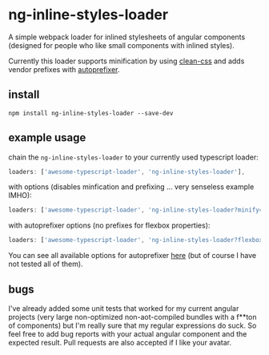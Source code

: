 # ng-inline-styles-loader
A simple webpack loader for inlined stylesheets of angular components (designed for people who like small components with inlined styles).

Currently this loader supports minification by using [clean-css](https://github.com/jakubpawlowicz/clean-css) and adds vendor prefixes with [autoprefixer](https://github.com/postcss/autoprefixer).

## install
`npm install ng-inline-styles-loader --save-dev`

## example usage
chain the `ng-inline-styles-loader` to your currently used typescript loader:

```js
loaders: ['awesome-typescript-loader', 'ng-inline-styles-loader'],
```

with options (disables minfication and prefixing ... very senseless example IMHO):

```js
loaders: ['awesome-typescript-loader', 'ng-inline-styles-loader?minify=false&prefix=false'],
```

with autoprefixer options (no prefixes for flexbox properties):

```js
loaders: ['awesome-typescript-loader', 'ng-inline-styles-loader?flexbox=false'],
```

You can see all available options for autoprefixer [here](https://github.com/postcss/autoprefixer#options) (but of course I have not tested all of them).

## bugs
I've already added some unit tests that worked for my current angular projects (very large non-optimized non-aot-compiled bundles with a f**ton of components) but I'm really sure that my regular expressions do suck.
So feel free to add bug reports with your actual angular component and the expected result.
Pull requests are also accepted if I like your avatar.